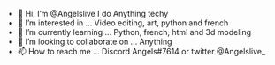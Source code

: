 - 👋 Hi, I’m @Angelslive I do Anything techy 
- 👀 I’m interested in ... Video editing, art, python and french 
- 🌱 I’m currently learning ... Python, french, html and 3d modeling 
- 💞️ I’m looking to collaborate on ... Anything 
- 📫 How to reach me ... Discord Angels#7614 or twitter @Angelslive_

<!---
Angelslive/Angelslive is a ✨ special ✨ repository because its `README.md` (this file) appears on your GitHub profile.
You can click the Preview link to take a look at your changes.
--->
